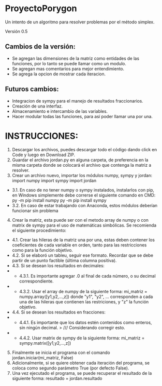 # ProyectoPorygon

 Un intento de un algoritmo para resolver problemas por el método simplex.

Versión 0.5
## Cambios de la versión:
- Se agregan las dimensiones de la matriz como entidades de las funciones, por lo tanto se puede llamar como un modulo.
- Se agregan mas comentarios para mejor entendimiento.
- Se agrega la opcion de mostrar cada iteracion.

## Futuros cambios:
- Integracion de sympy para el manejo de resultados fraccionarios.
- Creación de una interfaz.
- Almacenamiento e intercambio de las variables.
- Hacer modular todas las funciones, para así poder llamar una por una.

# INSTRUCCIONES:
1. Descargar los archivos, puedes descargar todo el código dando click en Code y luego en Download ZIP.
2. Guardar el archivo jordan.py en alguna carpeta, de preferencia en la misma carpeta donde se colocará el archivo que contenga la matriz a resolver.
3. Crear un archivo nuevo, importar los módulos numpy, sympy y jordan:
        import numpy
        import sympy
        import jordan
* 3.1. En caso de no tener numpy o sympy instalados, instalarlos con pip, en Windows simplemente debe correrse el siguiente comando en CMD:
        py -m pip install numpy
        py -m pip install sympy
* 3.2. En caso de estar trabajando con Anaconda, estos módulos deberían funcionar sin problema
4. Crear la matriz, esta puede ser con el metodo array de numpy o con matrix de sympy para el uso de matemáticas simbólicas. Se recomienda el siguiente procedimiento:
* 4.1. Crear las hileras de la matriz una por una, estas deben contener los coeficientes de cada variable en orden, tanto para las restricciones como para la función objetivo.
* 4.2. Si se elaboró un tableu, seguir ese formato. Recordar que se debe partir de un punto factible (última columna positiva).
* 4.3. Si se desean los resultados en decimales:
* * 4.3.1. Es importante agregar .0 al final de cada número, o su decimal correspondiente.
* * 4.3.2. Usar el array de numpy de la siguiente forma: mi_matriz = numpy.array([y1,y2,...,z]) donde "y1", "y2", ... corresponden a cada una de las hileras que contienen las restriciones, y "z" la función objetivo.
* 4.4. Si se desean los resultados en fracciones:
* * 4.4.1. Es importante que los datos estén contenidos como enteros, sin ningún decimal.  > /// Considerando corregir esto.
* * 4.4.2. Usar matrix de sympy de la siguiente forma: 
        mi_matriz = sympy.matrix([y1,y2,...,z])
5. Finalmente se inicia el programa con el comando 
        jordan.iniciar(mi_matriz, False)
6. Adicionalmente, si se quiere obtener cada iteración del programa, se coloca como segundo parámetro True (por defecto False).
7. Una vez ejecutado el programa, se puede recuperar el resultado de la siguiente forma: 
        resultado = jordan.resultado
